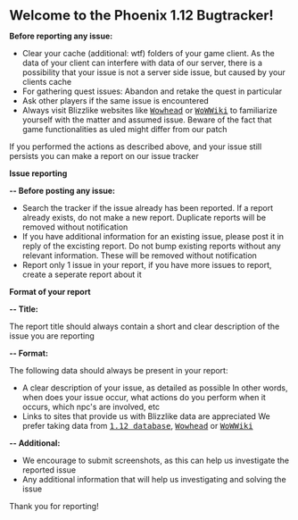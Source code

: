 <b><font size="5">Welcome to the Phoenix 1.12 Bugtracker!</font></b>


<b>Before reporting any issue:</b>

<ul>
<li>Clear your cache (additional: wtf) folders of your game client. As the data of your client can interfere with data of our server, there is a possibility that your issue is not a server side issue, but caused by your clients cache</li>
<li>For gathering quest issues: Abandon and retake the quest in particular</li>
<li>Ask other players if the same issue is encountered</li>
<li>Always visit Blizzlike websites like <a href="http://www.wowhead.com"><tt>Wowhead</tt></a> or <a href="http://www.wowwiki.com"><tt>WoWWiki</tt></a> to familiarize yourself with the matter and assumed issue. Beware of the fact that game functionalities as uled might differ from our patch</li>
</ul>

If you performed the actions as described above, and your issue still persists you can make a report on our issue tracker

 
<b>Issue reporting</b>
 
<b>-- Before posting any issue:</b>

<ul>
<li>Search the tracker if the issue already has been reported. If a report already exists, do not make a new report. Duplicate reports will be removed without notification</li>
<li>If you have additional information for an existing issue, please post it in reply of the excisting report. Do not bump existing reports without any relevant information. These will be removed without notification</li>
<li>Report only 1 issue in your report, if you have more issues to report, create a seperate report about it</li>
</ul>
 
<b>Format of your report</b>
 
<b>-- Title:</b>  
 
The report title should always contain a short and clear description of the issue you are reporting
  

<b>-- Format:</b>
 
The following data should always be present in your report:

<ul>
<li>A clear description of your issue, as detailed as possible In other words, when does your issue occur, what actions do you perform when it occurs, which npc's are involved, etc</li>
<li>Links to sites that provide us with Blizzlike data are appreciated We prefer taking data from <a href="http://database.wow-one.com"><tt>1.12 database</tt></a>, <a href="http://www.old.wowhead.com"><tt>Wowhead</tt></a> or <a href="http://www.wowwiki.com"><tt>WoWWiki</tt></a></li>
</ul>


<b>-- Additional:</b>

<ul>
<li>We encourage to submit screenshots, as this can help us investigate the reported issue</li>
<li>Any additional information that will help us investigating and solving the issue</li>
</ul>

Thank you for reporting!
